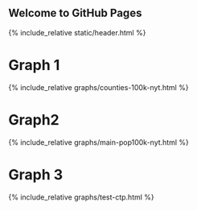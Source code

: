## Welcome to GitHub Pages

{% include_relative static/header.html %}

# Graph 1

{% include_relative graphs/counties-100k-nyt.html %}

# Graph2

{% include_relative graphs/main-pop100k-nyt.html %}

# Graph 3

{% include_relative graphs/test-ctp.html %}

